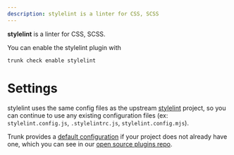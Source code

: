 ```yaml
---
description: stylelint is a linter for CSS, SCSS
---
```


**stylelint** is a linter for CSS, SCSS.

You can enable the stylelint plugin with

```shell
trunk check enable stylelint
```

# Settings

stylelint uses the same config files as the
upstream [stylelint](https://github.com/stylelint/stylelint#readme) project, so you can continue to use any
existing configuration files (ex: `stylelint.config.js`, `.stylelintrc.js`, `stylelint.config.mjs`).
    

Trunk provides a [default configuration](https://github.com/trunk-io/plugins/tree/main/linters/stylelint) if your project does not already have one,
which you can see in our [open source plugins repo](https://github.com/trunk-io/plugins/tree/main).

